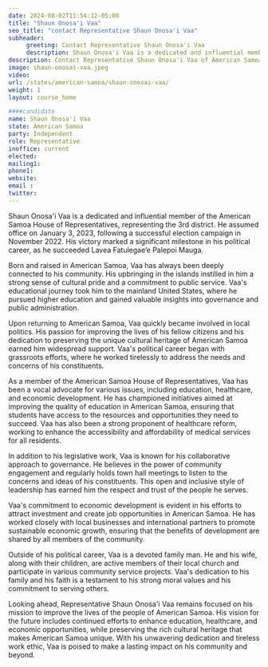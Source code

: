 ```yaml
---
date: 2024-08-02T11:54:12-05:00
title: "Shaun Onosa'i Vaa"
seo_title: "contact Representative Shaun Onosa'i Vaa"
subheader:
     greeting: Contact Representative Shaun Onosa'i Vaa
     description: Shaun Onosa'i Vaa is a dedicated and influential member of the American Samoa House of Representatives, representing the 3rd district. He assumed office on January 3, 2023, following a successful election campaign in November 2022.
description: Contact Representative Shaun Onosa'i Vaa of American Samoa. Contact information for Shaun Onosa'i Vaa includes email address, phone number, and mailing address.
image: shaun-onosai-vaa.jpeg
video:
url: /states/american-samoa/shaun-onosai-vaa/
weight: 1
layout: course_home

####candidate
name: Shaun Onosa'i Vaa
state: American Samoa
party: Independent
role: Representative
inoffice: current
elected:
mailing1:
phone1:
website: 
email : 
twitter:
---
```

Shaun Onosa'i Vaa is a dedicated and influential member of the American Samoa House of Representatives, representing the 3rd district. He assumed office on January 3, 2023, following a successful election campaign in November 2022. His victory marked a significant milestone in his political career, as he succeeded Lavea Fatulegae’e Palepoi Mauga.

Born and raised in American Samoa, Vaa has always been deeply connected to his community. His upbringing in the islands instilled in him a strong sense of cultural pride and a commitment to public service. Vaa's educational journey took him to the mainland United States, where he pursued higher education and gained valuable insights into governance and public administration.

Upon returning to American Samoa, Vaa quickly became involved in local politics. His passion for improving the lives of his fellow citizens and his dedication to preserving the unique cultural heritage of American Samoa earned him widespread support. Vaa's political career began with grassroots efforts, where he worked tirelessly to address the needs and concerns of his constituents.

As a member of the American Samoa House of Representatives, Vaa has been a vocal advocate for various issues, including education, healthcare, and economic development. He has championed initiatives aimed at improving the quality of education in American Samoa, ensuring that students have access to the resources and opportunities they need to succeed. Vaa has also been a strong proponent of healthcare reform, working to enhance the accessibility and affordability of medical services for all residents.

In addition to his legislative work, Vaa is known for his collaborative approach to governance. He believes in the power of community engagement and regularly holds town hall meetings to listen to the concerns and ideas of his constituents. This open and inclusive style of leadership has earned him the respect and trust of the people he serves.

Vaa's commitment to economic development is evident in his efforts to attract investment and create job opportunities in American Samoa. He has worked closely with local businesses and international partners to promote sustainable economic growth, ensuring that the benefits of development are shared by all members of the community.

Outside of his political career, Vaa is a devoted family man. He and his wife, along with their children, are active members of their local church and participate in various community service projects. Vaa's dedication to his family and his faith is a testament to his strong moral values and his commitment to serving others.

Looking ahead, Representative Shaun Onosa'i Vaa remains focused on his mission to improve the lives of the people of American Samoa. His vision for the future includes continued efforts to enhance education, healthcare, and economic opportunities, while preserving the rich cultural heritage that makes American Samoa unique. With his unwavering dedication and tireless work ethic, Vaa is poised to make a lasting impact on his community and beyond.

